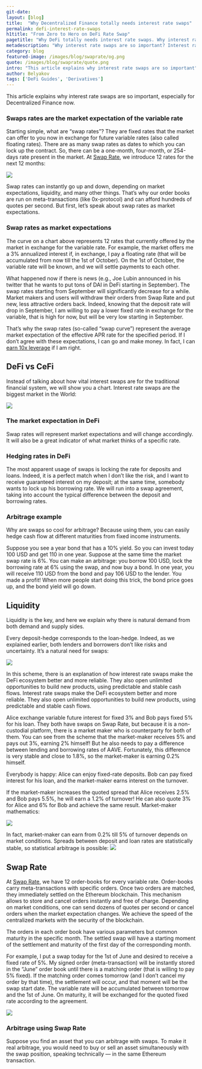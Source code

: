 ```yaml
---
git-date:
layout: [blog]
title:  "Why Decentralized Finance totally needs interest rate swaps"
permalink: defi-interest-rate-swaps
h1title: "From Zero to Hero on DeFi Rate Swap"
pagetitle: "Why DeFi totally needs interest rate swaps. Why interest rate swaps are so important?"
metadescription: "Why interest rate swaps are so important? Interest rate swaps are “an average” expectation of future variable rate and that swap rates can tell you about the “market” view"
category: blog
featured-image: /images/blog/swaprate/og.png
quote: /images/blog/swaprate/quote.png
intro: "This article explains why interest rate swaps are so important"
author: Belyakov
tags: ['DeFi Guides', 'Derivatives']
---
```

This article explains why interest rate swaps are so important, especially for Decentralized Finance now.

### Swaps rates are the market expectation of the variable rate

Starting simple, what are “swap rates”? They are fixed rates that the market can offer to you now in exchange for future variable rates (also called floating rates). There are as many swap rates as dates to which you can lock up the contract. So, there can be a one-month, four-month, or 254-days rate present in the market. At [Swap Rate](https://swaprate.finance/), we introduce 12 rates for the next 12 months:

![](/images/blog/swaprate/1_aKhxElMhcPw7j3_Z5Arq3w.png)

Swap rates can instantly go up and down, depending on market expectations, liquidity, and many other things. That’s why our order books are run on meta-transactions (like 0x-protocol) and can afford hundreds of quotes per second. But first, let’s speak about swap rates as market expectations.

### Swap rates as market expectations

The curve on a chart above represents 12 rates that currently offered by the market in exchange for the variable rate. For example, the market offers me a 3% annualized interest if, in exchange, I pay a floating rate (that will be accumulated from now till the 1st of October). On the 1st of October, the variable rate will be known, and we will settle payments to each other.

What happened now if there is news (e.g., Joe Lubin announced in his twitter that he wants to put tons of DAI in DeFi starting in September). The swap rates starting from September will significantly decrease for a while. Market makers and users will withdraw their orders from Swap Rate and put new, less attractive orders back. Indeed, knowing that the deposit rate will drop in September, I am willing to pay a lower fixed rate in exchange for the variable, that is high for now, but will be very low starting in September.

That’s why the swap rates (so-called “swap curve”) represent the average market expectation of the effective APR rate for the specified period. If I don’t agree with these expectations, I can go and make money. In fact, I can [earn 10x leverage](https://medium.com/opium-network/how-to-make-10x-returns-on-compound-finance-9bf8914dbd21) if I am right.

## DeFi vs CeFi

Instead of talking about how vital interest swaps are for the traditional financial system, we will show you a chart. Interest rate swaps are the biggest market in the World:

![](/images/blog/swaprate/1_Hj8H25vinO14DaujVur3AQ.png)

### The market expectation in DeFi

Swap rates will represent market expectations and will change accordingly. It will also be a great indicator of what market thinks of a specific rate.

### Hedging rates in DeFi

The most apparent usage of swaps is locking the rate for deposits and loans. Indeed, it is a perfect match when I don’t like the risk, and I want to receive guaranteed interest on my deposit; at the same time, somebody wants to lock up his borrowing rate. We will run into a swap agreement, taking into account the typical difference between the deposit and borrowing rates.

### Arbitrage example

Why are swaps so cool for arbitrage? Because using them, you can easily hedge cash flow at different maturities from fixed income instruments.

Suppose you see a year bond that has a 10% yield. So you can invest today 100 USD and get 110 in one year. Suppose at the same time the market swap rate is 6%. You can make an arbitrage: you borrow 100 USD, lock the borrowing rate at 6% using the swap, and now buy a bond. In one year, you will receive 110 USD from the bond and pay 106 USD to the lender. You made a profit!
When more people start doing this trick, the bond price goes up, and the bond yield will go down.

## Liquidity

Liquidity is the key, and here we explain why there is natural demand from both demand and supply sides.

Every deposit-hedge corresponds to the loan-hedge. Indeed, as we explained earlier, both lenders and borrowers don’t like risks and uncertainty. It’s a natural need for swaps:

![](/images/blog/swaprate/1_uc_O9xEAtXxZ3-u9DWiD7g.png)

In this scheme, there is an explanation of how interest rate swaps make the DeFi ecosystem better and more reliable. They also open unlimited opportunities to build new products, using predictable and stable cash flows.
Interest rate swaps make the DeFi ecosystem better and more reliable. They also open unlimited opportunities to build new products, using predictable and stable cash flows.

Alice exchange variable future interest for fixed 3% and Bob pays fixed 5% for his loan. They both have swaps on Swap Rate, but because it is a non-custodial platform, there is a market maker who is counterparty for both of them. You can see from the scheme that the market-maker receives 5% and pays out 3%, earning 2% himself! But he also needs to pay a difference between lending and borrowing rates of AAVE. Fortunately, this difference is very stable and close to 1.8%, so the market-maker is earning 0.2% himself.

Everybody is happy: Alice can enjoy fixed-rate deposits. Bob can pay fixed interest for his loan, and the market-maker earns interest on the turnover.

If the market-maker increases the quoted spread that Alice receives 2.5% and Bob pays 5.5%, he will earn a 1.2% of turnover! He can also quote 3% for Alice and 6% for Bob and achieve the same result. Market-maker mathematics:

![](/images/blog/swaprate/1_rYlOirc3Rl24PJHwcFFM3A.png)

In fact, market-maker can earn from 0.2% till 5% of turnover depends on market conditions. Spreads between deposit and loan rates are statistically stable, so statistical arbitrage is possible:
![](/images/blog/swaprate/1_CGTcC7dQ7UA3lUIfPeY5AQ.png)

## Swap Rate

At [Swap Rate](https://swaprate.finance/), we have 12 order-books for every variable rate. Order-books carry meta-transactions with specific orders. Once two orders are matched, they immediately settled on the Ethereum blockchain. This mechanism allows to store and cancel orders instantly and free of charge. Depending on market conditions, one can send dozens of quotes per second or cancel orders when the market expectation changes. We achieve the speed of the centralized markets with the security of the blockchain.

The orders in each order book have various parameters but common maturity in the specific month. The settled swap will have a starting moment of the settlement and maturity of the first day of the corresponding month.

For example, I put a swap today for the 1st of June and desired to receive a fixed rate of 5%. My signed order (meta-transaction) will be instantly stored in the “June” order book until there is a matching order (that is willing to pay 5% fixed). If the matching order comes tomorrow (and I don’t cancel my order by that time), the settlement will occur, and that moment will be the swap start date. The variable rate will be accumulated between tomorrow and the 1st of June. On maturity, it will be exchanged for the quoted fixed rate according to the agreement.

![](/images/blog/swaprate/orderbook5.jpg)

### Arbitrage using Swap Rate

Suppose you find an asset that you can arbitrage with swaps. To make it real arbitrage, you would need to buy or sell an asset simultaneously with the swap position, speaking technically — in the same Ethereum transaction.
